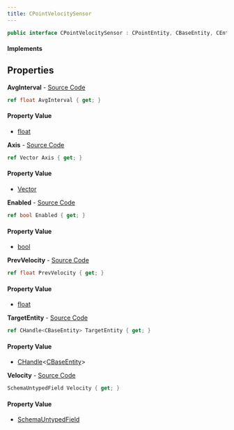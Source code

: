 ```yaml
---
title: CPointVelocitySensor
---
```


```csharp
public interface CPointVelocitySensor : CPointEntity, CBaseEntity, CEntityInstance, ISchemaClass<CEntityInstance>, ISchemaClass<CBaseEntity>, ISchemaClass<CPointEntity>, ISchemaClass<CPointVelocitySensor>, ISchemaField, ISchemaClass, INativeHandle
```

#### Implements

## Properties

**AvgInterval** - [Source Code](https://github.com/swiftly-solution/swiftlys2/blob/master/managed/src/SwiftlyS2.Generated/Schemas/Interfaces/CPointVelocitySensor.cs#L24)

```csharp
ref float AvgInterval { get; }
```

#### Property Value

- [float](https://learn.microsoft.com/dotnet/api/system.single)

**Axis** - [Source Code](https://github.com/swiftly-solution/swiftlys2/blob/master/managed/src/SwiftlyS2.Generated/Schemas/Interfaces/CPointVelocitySensor.cs#L18)

```csharp
ref Vector Axis { get; }
```

#### Property Value

- [Vector](/docs/api/shared/natives/vector)

**Enabled** - [Source Code](https://github.com/swiftly-solution/swiftlys2/blob/master/managed/src/SwiftlyS2.Generated/Schemas/Interfaces/CPointVelocitySensor.cs#L20)

```csharp
ref bool Enabled { get; }
```

#### Property Value

- [bool](https://learn.microsoft.com/dotnet/api/system.boolean)

**PrevVelocity** - [Source Code](https://github.com/swiftly-solution/swiftlys2/blob/master/managed/src/SwiftlyS2.Generated/Schemas/Interfaces/CPointVelocitySensor.cs#L22)

```csharp
ref float PrevVelocity { get; }
```

#### Property Value

- [float](https://learn.microsoft.com/dotnet/api/system.single)

**TargetEntity** - [Source Code](https://github.com/swiftly-solution/swiftlys2/blob/master/managed/src/SwiftlyS2.Generated/Schemas/Interfaces/CPointVelocitySensor.cs#L16)

```csharp
ref CHandle<CBaseEntity> TargetEntity { get; }
```

#### Property Value

- [CHandle](/docs/api/shared/natives/chandle-1)<[CBaseEntity](/docs/api/shared/schemadefinitions/cbaseentity)>

**Velocity** - [Source Code](https://github.com/swiftly-solution/swiftlys2/blob/master/managed/src/SwiftlyS2.Generated/Schemas/Interfaces/CPointVelocitySensor.cs#L27)

```csharp
SchemaUntypedField Velocity { get; }
```

#### Property Value

- [SchemaUntypedField](/docs/api/shared/schemas/schemauntypedfield)

